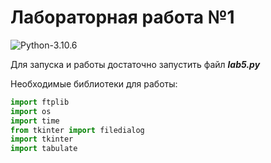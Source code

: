 # Лабораторная работа №1

![Python-3.10.6](https://img.shields.io/badge/Python-v3.10.6-blue?style=for-the-badge)

Для запуска и работы достаточно запустить файл ***lab5.py***

Необходимые библиотеки для работы: 
```python
import ftplib
import os
import time
from tkinter import filedialog
import tkinter
import tabulate
```
